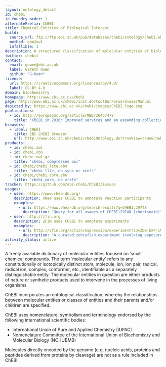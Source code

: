 ```yaml
---
layout: ontology_detail
id: chebi
in_foundry_order: 1
alternatePrefix: ChEBI
title: Chemical Entities of Biological Interest
build:
  source_url: ftp://ftp.ebi.ac.uk/pub/databases/chebi/ontology/chebi.obo
  method: obo2owl
  infallible: 1
description: A structured classification of molecular entities of biological interest focusing on 'small' chemical compounds.
twitter: chebit
contact:
  email: gowen@ebi.ac.uk
  label: Gareth Owen
  github: "G-Owen"
license:
  url: https://creativecommons.org/licenses/by/4.0/
  label: CC-BY 4.0
domain: biochemistry
homepage: http://www.ebi.ac.uk/chebi
page: http://www.ebi.ac.uk/chebi/init.do?toolBarForward=userManual
depicted_by: https://www.ebi.ac.uk/chebi/images/ChEBI_logo.png
publications:
  - id: http://europepmc.org/article/MED/26467479
    title: "ChEBI in 2016: Improved services and an expanding collection of metabolites."
browsers:
  - label: CHEBI
    title: EBI CHEBI Browser
    url: http://www.ebi.ac.uk/chebi/chebiOntology.do?treeView=true&chebiId=CHEBI:24431#graphView
products:
  - id: chebi.owl
  - id: chebi.obo
  - id: chebi.owl.gz
    title: "chebi, compressed owl"
  - id: chebi/chebi_lite.obo
    title: "chebi_lite, no syns or xrefs"
  - id: chebi/chebi_core.obo
    title: "chebi_core, no xrefs"
tracker: https://github.com/ebi-chebi/ChEBI/issues
usages:
  - user: https://www.rhea-db.org/
    description: Rhea uses CHEBI to annotate reaction participants
    examples:
      - url: https://www.rhea-db.org/searchresults?q=CHEBI:29748
        description: "Query for all usages of CHEBI:29748 (chorismate)"
  - user: http://zfin.org
    description: ZFIN uses CHEBI to annotate experiments
    examples:
      - url: http://zfin.org/action/expression/experiment?id=ZDB-EXP-190627-10
        description: "A curated zebrafish experiment involving exposure to (5Z,8Z,14Z)-11,12-dihydroxyicosatrienoic acid (CHEBI:63969)"
activity_status: active
---
```


A freely available dictionary of molecular entities focused on ‘small’ chemical compounds.
The term ‘molecular entity’ refers to any constitutionally or isotopically distinct atom, molecule, ion, ion pair, radical, radical ion, complex, conformer, etc., identifiable as a separately distinguishable entity. The molecular entities in question are either products of nature or synthetic products used to intervene in the processes of living organisms.

ChEBI incorporates an ontological classification, whereby the relationships between molecular entities or classes of entities and their parents and/or children are specified.

ChEBI uses nomenclature, symbolism and terminology endorsed by the following international scientific bodies:

- International Union of Pure and Applied Chemistry (IUPAC)
- Nomenclature Committee of the International Union of Biochemistry and Molecular Biology (NC-IUBMB)

Molecules directly encoded by the genome (e.g. nucleic acids, proteins and peptides derived from proteins by cleavage) are not as a rule included in ChEBI.
